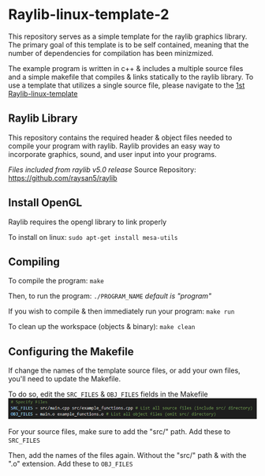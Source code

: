 # Raylib-linux-template-2

This repository serves as a simple template for the raylib graphics library.
The primary goal of this template is to be self contained, meaning that the
number of dependencies for compilation has been minizmized.

The example program is written in c++ & includes a multiple source files and a simple makefile that
compiles & links statically to the raylib library.
To use a template that utilizes a single source file, please navigate to the 
[1st Raylib-linux-template](https://github.com/DevHawksUTM/raylib-linux-template-1)

## Raylib Library

This repository contains the required header & object files needed
to compile your program with raylib. Raylib provides an easy way to 
incorporate graphics, sound, and user input into your programs.

*Files included from raylib v5.0 release*
Source Repository: https://github.com/raysan5/raylib

## Install OpenGL

Raylib requires the opengl library to link properly

To install on linux: `sudo apt-get install mesa-utils`

## Compiling

To compile the program: `make`

Then, to run the program: `./PROGRAM_NAME` *default is "program"*

If you wish to compile & then immediately run your program: `make run`

To clean up the workspace (objects & binary): `make clean`

## Configuring the Makefile

If change the names of the template source files, or add
your own files, you'll need to update the Makefile.

To do so, edit the `SRC_FILES` & `OBJ_FILES` fields in the Makefile
![alt text](image.png)

For your source files, make sure to add the "src/" path. Add these to `SRC_FILES`

Then, add the names of the files again. Without the "src/" path & with the ".o" extension.
Add these to `OBJ_FILES`
